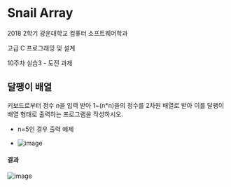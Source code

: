 # Snail Array

2018 2학기 광운대학교 컴퓨터 소프트웨어학과

고급 C 프로그래밍 및 설계

10주차 실습3 - 도전 과제

## 달팽이 배열

키보드로부터 정수 n을 입력 받아 1~(n*n)을의 정수를 2차원 배열로 받아 이를 달팽이 배열 형태로 출력하는 프로그램을 작성하시오.

- n=5인 경우 출력 예제

- ![image](https://user-images.githubusercontent.com/36066656/49720052-2f1aff00-fca2-11e8-82a5-85708ba48af1.png)

#### 결과 

![image](https://user-images.githubusercontent.com/36066656/49722318-d64e6500-fca7-11e8-9906-bf8d92fc66ae.png)